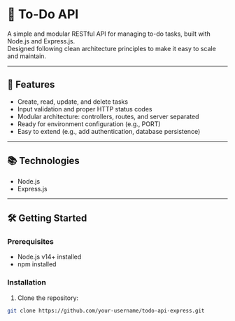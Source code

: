 # 📝 To-Do API

A simple and modular RESTful API for managing to-do tasks, built with Node.js and Express.js.  
Designed following clean architecture principles to make it easy to scale and maintain.

---

## 🚀 Features

- Create, read, update, and delete tasks
- Input validation and proper HTTP status codes
- Modular architecture: controllers, routes, and server separated
- Ready for environment configuration (e.g., PORT)
- Easy to extend (e.g., add authentication, database persistence)

---

## 📚 Technologies

- Node.js
- Express.js

---

## 🛠️ Getting Started

### Prerequisites
- Node.js v14+ installed
- npm installed

### Installation

1. Clone the repository:

```bash
git clone https://github.com/your-username/todo-api-express.git
